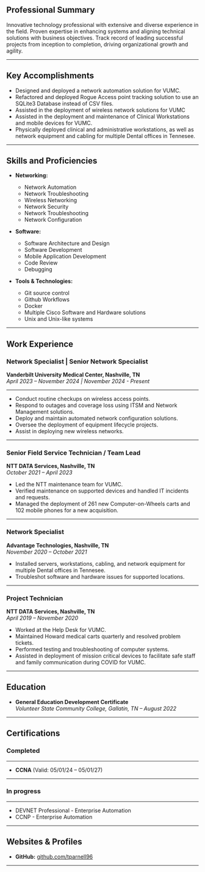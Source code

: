 

## Professional Summary  
Innovative technology professional with extensive and diverse experience in the field. Proven expertise in enhancing systems and aligning technical solutions with business objectives. Track record of leading successful projects from inception to completion, driving organizational growth and agility.

---

## Key Accomplishments  
- Designed and deployed a network automation solution for VUMC.  
- Refactored and deployed Rogue Access point tracking solution to use an SQLite3 Database instead of CSV files.
- Assisted in the deployment of wireless network solutions for VUMC
- Assisted in the deployment and maintenance of Clinical Workstations and mobile devices for VUMC.
- Physically deployed clinical and administrative workstations, as well as network equipment and cabling for multiple Dental offices in Tennesee.

---

## Skills and Proficiencies

- **Networking:** 
	- Network Automation
	- Network Troubleshooting
	- Wireless Networking
	- Network Security
	- Network Troubleshooting
	- Network Configuration
	
- **Software:** 
	- Software Architecture and Design 
	- Software Development
	- Mobile Application Development
	- Code Review
	- Debugging

- **Tools & Technologies:** 
	- Git source control
	- Github Workflows
	- Docker
	- Multiple Cisco Software and Hardware solutions
	- Unix and Unix-like systems

---

## Work Experience  

### **Network Specialist | Senior Network Specialist**  
**Vanderbilt University Medical Center, Nashville, TN**  
*April 2023 – November 2024 | November 2024 - Present*  

---

- Conduct routine checkups on wireless access points.  
- Respond to outages and coverage loss using ITSM and Network Management solutions.  
- Deploy and maintain automated network configuration solutions.  
- Oversee the deployment of equipment lifecycle projects.  
- Assist in deploying new wireless networks.  

---

### **Senior Field Service Technician / Team Lead**  
**NTT DATA Services, Nashville, TN**  
*October 2021 – April 2023*  
- Led the NTT maintenance team for VUMC.  
- Verified maintenance on supported devices and handled IT incidents and requests.  
- Managed the deployment of 261 new Computer-on-Wheels carts and 102 mobile phones for a new acquisition.  

---

### **Network Specialist**  
**Advantage Technologies, Nashville, TN**  
*November 2020 – October 2021*  
- Installed servers, workstations, cabling, and network equipment for multiple Dental offices in Tennesee.
- Troubleshot software and hardware issues for supported locations.  

---

### **Project Technician**  
**NTT DATA Services, Nashville, TN**  
*April 2019 – November 2020*  
- Worked at the Help Desk for VUMC.
- Maintained Howard medical carts quarterly and resolved problem tickets.  
- Performed testing and troubleshooting of computer systems.  
- Assisted in deployment of mission critical devices to facilitate safe staff and family communication during COVID for VUMC.

---

## Education  
- **General Education Development Certificate**  
  *Volunteer State Community College, Gallatin, TN – August 2022*  

---

## Certifications  

### Completed
---
- **CCNA** (Valid: 05/01/24 – 05/01/27)  
---

### In progress
---
- DEVNET Professional - Enterprise Automation
- CCNP - Enterprise Automation
---

## Websites & Profiles  
- **GitHub:** [github.com/tparnell96](https://github.com/tparnell96)  

---
